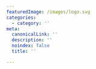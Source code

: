 ```yaml
---
featuredImage: /images/logo.svg
categories:
  - category: ''
meta:
  canonicalLink: ''
  description: ''
  noindex: false
  title: ''

---
```


<!-- Use this to force Gatsby to correctly determine optional images/file schema -->

